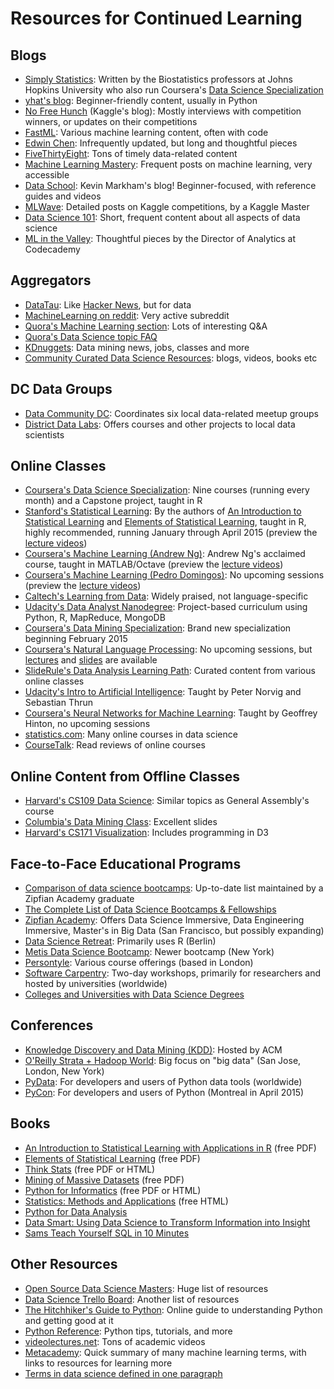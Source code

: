 # Resources for Continued Learning


## Blogs

* [Simply Statistics](http://simplystatistics.org/): Written by the Biostatistics professors at Johns Hopkins University who also run Coursera's [Data Science Specialization](https://www.coursera.org/specialization/jhudatascience/1)
* [yhat's blog](http://blog.yhathq.com/): Beginner-friendly content, usually in Python
* [No Free Hunch](http://blog.kaggle.com/) (Kaggle's blog): Mostly interviews with competition winners, or updates on their competitions
* [FastML](http://fastml.com/): Various machine learning content, often with code
* [Edwin Chen](http://blog.echen.me/): Infrequently updated, but long and thoughtful pieces
* [FiveThirtyEight](http://fivethirtyeight.com/): Tons of timely data-related content
* [Machine Learning Mastery](http://machinelearningmastery.com/blog/): Frequent posts on machine learning, very accessible
* [Data School](http://www.dataschool.io/): Kevin Markham's blog! Beginner-focused, with reference guides and videos
* [MLWave](http://mlwave.com/): Detailed posts on Kaggle competitions, by a Kaggle Master
* [Data Science 101](http://101.datascience.community/): Short, frequent content about all aspects of data science
* [ML in the Valley](http://ml.posthaven.com/): Thoughtful pieces by the Director of Analytics at Codecademy


## Aggregators

* [DataTau](http://www.datatau.com/): Like [Hacker News](https://news.ycombinator.com/), but for data
* [MachineLearning on reddit](http://www.reddit.com/r/MachineLearning/): Very active subreddit
* [Quora's Machine Learning section](http://www.quora.com/Machine-Learning): Lots of interesting Q&A
* [Quora's Data Science topic FAQ](https://www.quora.com/What-is-the-Data-Science-topic-FAQ)
* [KDnuggets](http://www.kdnuggets.com/): Data mining news, jobs, classes and more
* [Community Curated Data Science Resources](https://hackr.io/tutorials/learn-data-science): blogs, videos, books etc


## DC Data Groups

* [Data Community DC](http://www.datacommunitydc.org/): Coordinates six local data-related meetup groups
* [District Data Labs](http://www.districtdatalabs.com/): Offers courses and other projects to local data scientists


## Online Classes

* [Coursera's Data Science Specialization](https://www.coursera.org/specialization/jhudatascience/1): Nine courses (running every month) and a Capstone project, taught in R
* [Stanford's Statistical Learning](http://online.stanford.edu/course/statistical-learning): By the authors of [An Introduction to Statistical Learning](http://www-bcf.usc.edu/~gareth/ISL/) and [Elements of Statistical Learning](http://statweb.stanford.edu/~tibs/ElemStatLearn/), taught in R, highly recommended, running January through April 2015 (preview the [lecture videos](http://www.dataschool.io/15-hours-of-expert-machine-learning-videos/))
* [Coursera's Machine Learning (Andrew Ng)](https://www.coursera.org/course/ml): Andrew Ng's acclaimed course, taught in MATLAB/Octave (preview the [lecture videos](https://class.coursera.org/ml-005/lecture))
* [Coursera's Machine Learning (Pedro Domingos)](https://www.coursera.org/course/machlearning): No upcoming sessions (preview the [lecture videos](https://class.coursera.org/machlearning-001/lecture))
* [Caltech's Learning from Data](http://work.caltech.edu/telecourse.html): Widely praised, not language-specific
* [Udacity's Data Analyst Nanodegree](https://www.udacity.com/course/nd002): Project-based curriculum using Python, R, MapReduce, MongoDB
* [Coursera's Data Mining Specialization](https://www.coursera.org/specialization/datamining/20): Brand new specialization beginning February 2015
* [Coursera's Natural Language Processing](https://www.coursera.org/course/nlp): No upcoming sessions, but [lectures](https://class.coursera.org/nlp/lecture) and [slides](http://web.stanford.edu/~jurafsky/NLPCourseraSlides.html) are available
* [SlideRule's Data Analysis Learning Path](https://www.mysliderule.com/learning-paths/data-analysis): Curated content from various online classes
* [Udacity's Intro to Artificial Intelligence](https://www.udacity.com/course/cs271): Taught by Peter Norvig and Sebastian Thrun
* [Coursera's Neural Networks for Machine Learning](https://www.coursera.org/course/neuralnets): Taught by Geoffrey Hinton, no upcoming sessions
* [statistics.com](http://www.statistics.com/data-science/): Many online courses in data science
* [CourseTalk](http://www.coursetalk.com/): Read reviews of online courses


## Online Content from Offline Classes

* [Harvard's CS109 Data Science](http://cs109.github.io/2014/): Similar topics as General Assembly's course
* [Columbia's Data Mining Class](http://www2.research.att.com/~volinsky/DataMining/Columbia2011/Columbia2011.html): Excellent slides
* [Harvard's CS171 Visualization](http://www.cs171.org/2015/index.html): Includes programming in D3


## Face-to-Face Educational Programs

* [Comparison of data science bootcamps](http://yet-another-data-blog.blogspot.com/2014/04/data-science-bootcamp-landscape-full.html): Up-to-date list maintained by a Zipfian Academy graduate
* [The Complete List of Data Science Bootcamps & Fellowships](http://www.skilledup.com/articles/list-data-science-bootcamps/)
* [Zipfian Academy](http://www.zipfianacademy.com/): Offers Data Science Immersive, Data Engineering Immersive, Master's in Big Data (San Francisco, but possibly expanding)
* [Data Science Retreat](http://datascienceretreat.com/): Primarily uses R (Berlin)
* [Metis Data Science Bootcamp](http://www.thisismetis.com/data-science): Newer bootcamp (New York)
* [Persontyle](http://www.persontyle.com/): Various course offerings (based in London)
* [Software Carpentry](http://software-carpentry.org/): Two-day workshops, primarily for researchers and hosted by universities (worldwide)
* [Colleges and Universities with Data Science Degrees](http://datascience.community/colleges)


## Conferences

* [Knowledge Discovery and Data Mining (KDD)](http://www.kdd.org/): Hosted by ACM
* [O'Reilly Strata + Hadoop World](http://strataconf.com/): Big focus on "big data" (San Jose, London, New York)
* [PyData](http://pydata.org/): For developers and users of Python data tools (worldwide)
* [PyCon](https://us.pycon.org/): For developers and users of Python (Montreal in April 2015)


## Books

* [An Introduction to Statistical Learning with Applications in R](http://www-bcf.usc.edu/~gareth/ISL/) (free PDF)
* [Elements of Statistical Learning](http://www-stat.stanford.edu/~tibs/ElemStatLearn/) (free PDF)
* [Think Stats](http://www.greenteapress.com/thinkstats/) (free PDF or HTML)
* [Mining of Massive Datasets](http://www.mmds.org/) (free PDF)
* [Python for Informatics](http://www.pythonlearn.com/book.php) (free PDF or HTML)
* [Statistics: Methods and Applications](http://www.statsoft.com/Textbook) (free HTML)
* [Python for Data Analysis](http://shop.oreilly.com/product/0636920023784.do)
* [Data Smart: Using Data Science to Transform Information into Insight](http://www.amazon.com/gp/product/111866146X/)
* [Sams Teach Yourself SQL in 10 Minutes](http://www.amazon.com/Sams-Teach-Yourself-Minutes-Edition/dp/0672336073)


## Other Resources

* [Open Source Data Science Masters](https://github.com/datasciencemasters/go): Huge list of resources
* [Data Science Trello Board](https://trello.com/b/rbpEfMld/data-science): Another list of resources
* [The Hitchhiker's Guide to Python](http://docs.python-guide.org/en/latest/): Online guide to understanding Python and getting good at it
* [Python Reference](https://github.com/rasbt/python_reference): Python tips, tutorials, and more
* [videolectures.net](http://videolectures.net/Top/Computer_Science/): Tons of academic videos
* [Metacademy](http://www.metacademy.org/list): Quick summary of many machine learning terms, with links to resources for learning more
* [Terms in data science defined in one paragraph](https://github.com/rasbt/pattern_classification/blob/master/resources/data_glossary.md)
